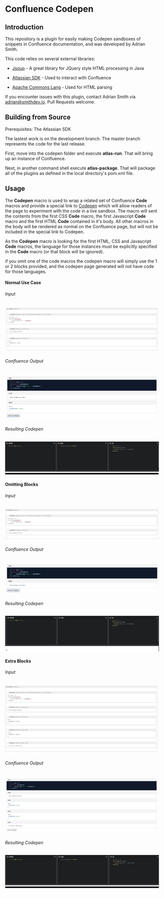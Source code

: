 # Confluence Codepen

Introduction
------------
This repository is a plugin for easily making Codepen sandboxes of snippets in Confluence
documentation, and was developed by Adrian Smith.

This code relies on several external libraries:

* [Jsoup](https://jsoup.org/) - A great library for JQuery style HTML processing in Java

* [Atlassian SDK](https://developer.atlassian.com/docs/getting-started/downloads) - Used to interact with Confluence

* [Apache Commons Lang](https://mvnrepository.com/artifact/org.apache.commons/commons-lang3) - Used for HTML parsing

If you encounter issues with this plugin, contact Adrian Smith via adrian@smithdev.io.
Pull Requests welcome.

Building from Source
--------------------
Prerequisites: The Atlassian SDK

The lastest work is on the development branch.  The master branch represents the code for the last release.

First, move into the codepen folder and execute **atlas-run**.  That
will bring up an instance of Confluence.

Next, in another command shell execute **atlas-package**.
That will package all of the plugins as defined in the local directory's pom.xml file.

<!--
  This documentation mirrors that in the codepen-help.vm template
  in the resources folder.
  If you edit it make sure that file reflects the changes.
-->

Usage
---------------

The **Codepen** macro is used to wrap a related set of Confluence **Code** macros
and provide a special link to [Codepen](https://codepen.io) which will allow readers
of the page to experiment with the code in a live sandbox. The macro will sent the
contents from the first CSS **Code** macro, the first Javascript **Code** macro
and the first HTML **Code** contained in it's body.  All other macros in the body
will be rendered as normal on the Confluence page, but will not be included in the
special link to Codepen.

As the **Codepen** macro is looking for the first HTML, CSS and Javascript **Code**
macros, the language for those instances must be explicitly specified in the **Code**
macro (or that block will be ignored).

if you omit one of the code macros the codepen macro will simply use the 1 or 2 blocks provided, and the codepen page generated will not have code for those languages.
 
#### Normal Use Case

###### Input
![Input](./src/main/resources/images/docs/three-blocks-editor.png)

###### Confluence Output
![Input](./src/main/resources/images/docs/three-blocks-view.png)

###### Resulting Codepen
![Input](./src/main/resources/images/docs/three-blocks-codepen.png)


#### Omitting Blocks

###### Input
![Input](./src/main/resources/images/docs/two-blocks-editor.png)

###### Confluence Output
![Input](./src/main/resources/images/docs/two-blocks-view.png)

###### Resulting Codepen
![Input](./src/main/resources/images/docs/two-blocks-codepen.png)


#### Extra Blocks

###### Input
![Input](./src/main/resources/images/docs/extra-blocks-editor.png)

###### Confluence Output
![Input](./src/main/resources/images/docs/extra-blocks-view.png)

###### Resulting Codepen
![Input](./src/main/resources/images/docs/extra-blocks-codepen.png)
